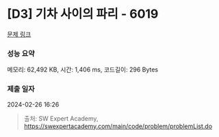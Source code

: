 # [D3] 기차 사이의 파리 - 6019 

[문제 링크](https://swexpertacademy.com/main/code/problem/problemDetail.do?contestProbId=AWajaTmaZw4DFAWM) 

### 성능 요약

메모리: 62,492 KB, 시간: 1,406 ms, 코드길이: 296 Bytes

### 제출 일자

2024-02-26 16:26



> 출처: SW Expert Academy, https://swexpertacademy.com/main/code/problem/problemList.do